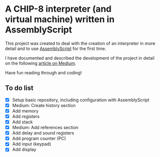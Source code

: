 # A CHIP-8 interpreter (and virtual machine) written in AssemblyScript

This project was created to deal with the creation of an interpreter in more detail
and to use [AssemblyScript](https://www.assemblyscript.org) for the first time.

I have documented and described the development of the project in detail on the
following [article on Medium](https://medium.com/p/2e7c8749031d/edit).

Have fun reading through and coding!

## To do list

- [x] Setup basic repository, including configuration with AssemblyScript
- [x] Medium: Create history section
- [x] Add memory
- [x] Add registers
- [x] Add stack
- [x] Medium: Add references section
- [x] Add delay and sound registers
- [x] Add program counter (PC)
- [x] Add input (keypad)
- [x] Add display
